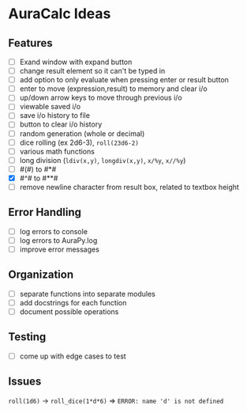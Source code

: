 # AuraCalc Ideas

## Features

- [ ] Exand window with expand button
- [ ] change result element so it can't be typed in
- [ ] add option to only evaluate when pressing enter or result button
- [ ] enter to move (expression,result) to memory and clear i/o
- [ ] up/down arrow keys to move through previous i/o
- [ ] viewable saved i/o
- [ ] save i/o history to file
- [ ] button to clear i/o history
- [ ] random generation (whole or decimal)
- [ ] dice rolling (ex 2d6-3), `roll(23d6-2)`
- [ ] various math functions
- [ ] long division (`ldiv(x,y)`, `longdiv(x,y)`, `x/%y`, `x//%y`)
- [ ] #(#) to #*#
- [x] #^# to #**#
- [ ] remove newline character from result box, related to textbox height

## Error Handling

- [ ] log errors to console
- [ ] log errors to AuraPy.log
- [ ] improve error messages

## Organization

- [ ] separate functions into separate modules
- [ ] add docstrings for each function
- [ ] document possible operations

## Testing

- [ ] come up with edge cases to test

## Issues

<!--`x^(y3+12)` => `x^(3y + 12)`-->
<!--`x^2(y3+12)` => `3x^2*(y + 4)`-->
<!--`x^(2(y3+12))` => `x^(6y + 24)`-->
`roll(1d6)` -> `roll_dice(1*d*6)` => `ERROR: name 'd' is not defined`
